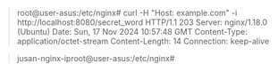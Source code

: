 > root@user-asus:/etc/nginx# curl -H "Host: example.com" -i http://localhost:8080/secret_word
> HTTP/1.1 203 
> Server: nginx/1.18.0 (Ubuntu)
> Date: Sun, 17 Nov 2024 10:57:48 GMT
> Content-Type: application/octet-stream
> Content-Length: 14
> Connection: keep-alive

> jusan-nginx-iproot@user-asus:/etc/nginx# 
